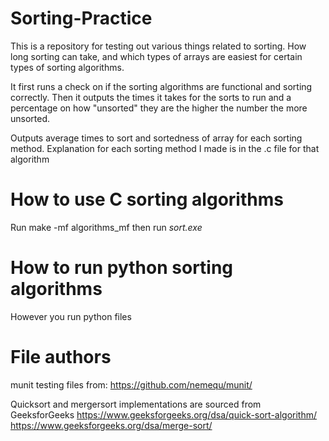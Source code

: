 # Sorting-Practice
This is a repository for testing out various things related to sorting.
How long sorting can take, and which types of arrays are easiest for certain types of sorting algorithms.

It first runs a check on if the sorting algorithms are functional and sorting correctly.
Then it outputs the times it takes for the sorts to run and a percentage on how "unsorted" they are
the higher the number the more unsorted.

Outputs average times to sort and sortedness of array for each sorting method.
Explanation for each sorting method I made is in the .c file for that algorithm

# How to use C sorting algorithms
Run make -mf algorithms_mf then run *sort.exe* 

# How to run python sorting algorithms
However you run python files

# File authors
munit testing files from: https://github.com/nemequ/munit/

Quicksort and mergersort implementations are sourced from GeeksforGeeks 
https://www.geeksforgeeks.org/dsa/quick-sort-algorithm/
https://www.geeksforgeeks.org/dsa/merge-sort/
